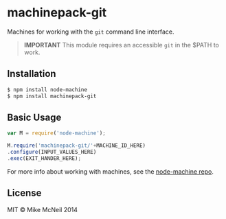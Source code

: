 # machinepack-git

Machines for working with the `git` command line interface.

> **IMPORTANT**
> This module requires an accessible `git` in the $PATH to work.


## Installation

```sh
$ npm install node-machine
$ npm install machinepack-git
```

## Basic Usage

```javascript
var M = require('node-machine');

M.require('machinepack-git/'+MACHINE_ID_HERE)
.configure(INPUT_VALUES_HERE)
.exec(EXIT_HANDER_HERE);
```

For more info about working with machines, see the [node-machine repo](http://github.com/mikermcneil/node-machine).


## License

MIT &copy; Mike McNeil 2014
